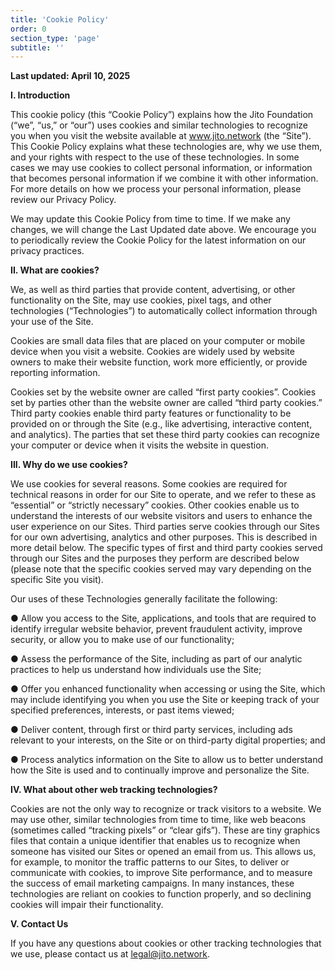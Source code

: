 ```yaml
---
title: 'Cookie Policy'
order: 0
section_type: 'page'
subtitle: ''
---
```



**Last updated: April 10, 2025**

**I.	Introduction**

This cookie policy (this “Cookie Policy”) explains how the Jito Foundation (“we”, “us,” or “our”) uses cookies and similar technologies to recognize you when you visit the website available at www.jito.network (the “Site”). This Cookie Policy explains what these technologies are, why we use them, and your rights with respect to the use of these technologies. In some cases we may use cookies to collect personal information, or information that becomes personal information if we combine it with other information. For more details on how we process your personal information, please review our Privacy Policy.

We may update this Cookie Policy from time to time. If we make any changes, we will change the Last Updated date above. We encourage you to periodically review the Cookie Policy for the latest information on our privacy practices.

**II.	What are cookies?**

We, as well as third parties that provide content, advertising, or other functionality on the Site, may use cookies, pixel tags, and other technologies (“Technologies”) to automatically collect information through your use of the Site.

Cookies are small data files that are placed on your computer or mobile device when you visit a website. Cookies are widely used by website owners to make their website function, work more efficiently, or provide reporting information.

Cookies set by the website owner are called “first party cookies”. Cookies set by parties other than the website owner are called “third party cookies.” Third party cookies enable third party features or functionality to be provided on or through the Site (e.g., like advertising, interactive content, and analytics). The parties that set these third party cookies can recognize your computer or device when it visits the website in question.

**III.	Why do we use cookies?**

We use cookies for several reasons. Some cookies are required for technical reasons in order for our Site to operate, and we refer to these as “essential” or “strictly necessary” cookies. Other cookies enable us to understand the interests of our website visitors and users to enhance the user experience on our Sites. Third parties serve cookies through our Sites for our own advertising, analytics and other purposes. This is described in more detail below. The specific types of first and third party cookies served through our Sites and the purposes they perform are described below (please note that the specific cookies served may vary depending on the specific Site you visit).

Our uses of these Technologies generally facilitate the following:

● Allow you access to the Site, applications, and tools that are required to identify irregular website behavior, prevent fraudulent activity, improve security, or allow you to make use of our functionality;

● Assess the performance of the Site, including as part of our analytic practices to help us understand how individuals use the Site;

● Offer you enhanced functionality when accessing or using the Site, which may include identifying you when you use the Site or keeping track of your specified preferences, interests, or past items viewed;

● Deliver content, through first or third party services, including ads relevant to your interests, on the Site or on third-party digital properties; and

● Process analytics information on the Site to allow us to better understand how the Site is used and to continually improve and personalize the Site.

**IV.	What about other web tracking technologies?**

Cookies are not the only way to recognize or track visitors to a website. We may use other, similar technologies from time to time, like web beacons (sometimes called “tracking pixels” or “clear gifs”). These are tiny graphics files that contain a unique identifier that enables us to recognize when someone has visited our Sites or opened an email from us. This allows us, for example, to monitor the traffic patterns to our Sites, to deliver or communicate with cookies, to improve Site performance, and to measure the success of email marketing campaigns. In many instances, these technologies are reliant on cookies to function properly, and so declining cookies will impair their functionality.

**V.	Contact Us**

If you have any questions about cookies or other tracking technologies that we use, please contact us at legal@jito.network.

